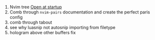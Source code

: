 1. Nvim tree [Open at
   startup](https://github.com/nvim-tree/nvim-tree.lua/wiki/Open-At-Startup)
1. Comb through `nvim-pairs` documentation and create the perfect paris config
1. comb through tabout
1. see why luasnip not autosnip importing from filetype
1. hologram above other buffers fix
